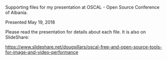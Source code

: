 Supporting files for my presentation at OSCAL - Open Source Conference of Albania.

Presented May 19, 2018

Please read the presentation for details about each file.  It is also on SlideShare:

https://www.slideshare.net/dougsillars/oscal-free-and-open-source-tools-for-image-and-video-performance

